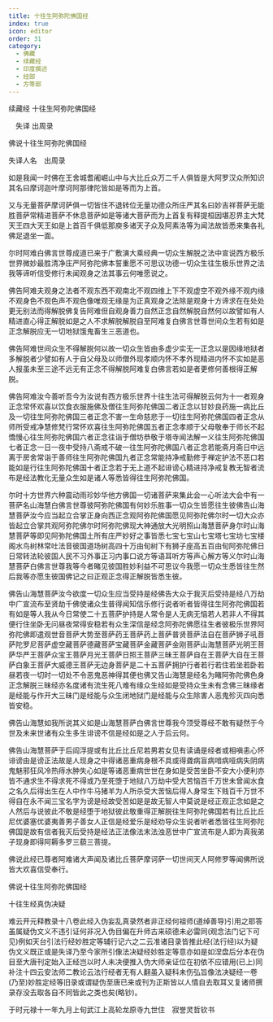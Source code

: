 ```yaml
---
title: 十往生阿弥陀佛国经
index: true
icon: editor
order: 31
category:
  - 佛藏
  - 续藏经
  - 印度撰述
  - 经部
  - 方等部
---
```


续藏经 十往生阿弥陀佛国经  

　失译 出周录  

佛说十往生阿弥陀佛国经  

失译人名　出周录  

如是我闻一时佛在王舍城耆阇崛山中与大比丘众万二千人俱皆是大阿罗汉众所知识其名曰摩诃迦叶摩诃阿那律陀皆如是等而为上首。  

又与无量菩萨摩诃萨俱一切皆住不退转位无量功德众所庄严其名曰妙吉祥菩萨无能胜菩萨常精进菩萨不休息菩萨如是等诸大菩萨而为上首复有释提桓因堪忍界主大梵天王四大天王如是上首百千俱低那庾多诸天子众及阿素洛等为闻法故皆悉来集各礼佛足退坐一面。  

尔时阿难白佛言世尊成道已来于广敷演大乘经典一切众生解脱之法中宣说西方极乐世界微妙最胜清净庄严阿弥陀佛本誓重愿不可思议功德一切众生往生极乐世界之法我等谛听信受修行未闻观身之法其事云何唯愿说之。  

佛告阿难夫观身之法者不观东西不观南北不观四维上下不观虚空不观外缘不观内缘不观身色不观色声不观色像唯观无缘是为正真观身之法除是观身十方谛求在在处处更无别法而得解脱佛复告阿难但自观身善力自然正念自然解脱自然何以故譬如有人精进直心得正解脱如是之人不求解脱解脱自至阿难复白佛言世尊世间众生若有如是正念解脱应无一切地狱饿鬼畜生三恶道也。  

佛告阿难世间众生不得解脱何以故一切众生皆由多虚少实无一正念以是因缘地狱者多解脱者少譬如有人于自父母及以师僧外现孝顺内怀不孝外现精进内怀不实如是恶人报虽未至三途不远无有正念不得解脱阿难复白佛言若如是者更修何善根得正解脱。  

佛告阿难汝今善听吾今为汝说有西方极乐世界十往生法可得解脱云何为十一者观身正念常怀欢喜以饮食衣服施佛及僧往生阿弥陀佛国二者正念以甘妙良药施一病比丘及一切往生阿弥陀佛国三者正念不害一生命慈悲于一切往生阿弥陀佛国四者正念从师所受戒净慧修梵行常怀欢喜往生阿弥陀佛国五者正念孝顺于父母敬奉于师长不起憍慢心往生阿弥陀佛国六者正念往诣于僧坊恭敬于塔寺闻法解一义往生阿弥陀佛国七者正念一日一夜中受持八斋戒不破一往生阿弥陀佛国八者正念若能斋月斋日中远离于房舍常诣于善师往生阿弥陀佛国九者正念常能持净戒勤修于禅定护法不恶口若能如是行往生阿弥陀佛国十者正念若于无上道不起诽谤心精进持净戒复教无智者流布是经法教化无量众生如是诸人等悉皆得往生阿弥陀佛国。  

尔时十方世界六种震动雨珍妙华他方佛国一切诸菩萨来集此会一心听法大会中有一菩萨名山海慧白佛言世尊彼阿弥陀佛国有何妙乐胜事一切众生皆愿往生彼佛告山海慧菩萨汝今应当起立合掌正身向西正念观阿弥陀佛国愿见阿弥陀佛尔时一切大众亦皆起立合掌共观阿弥陀佛尔时阿弥陀佛现大神通放大光明照山海慧菩萨身尔时山海慧菩萨等即见阿弥陀佛国土所有庄严妙好之事皆悉七宝七宝山七宝塔七宝坊七宝楼阁水鸟树林常吐法音彼国道场树高四十万由旬树下有狮子座高五百由旬阿弥陀佛日日常转法轮彼国人民不习外事正习内事口说方等语耳听方等声心解方等义尔时山海慧菩萨白佛言世尊我等今者睹见彼国胜妙利益不可思议今我愿一切众生悉皆往生然后我等亦愿生彼国佛记之曰正观正念得正解脱皆悉生彼。  

佛告山海慧菩萨汝今欲度一切众生应当受持是经佛告大众于我灭后受持是经八万劫中广宣流布至贤劫千佛使诸众生普得闻知信乐修行说者听者皆得往生阿弥陀佛国若有如是等人我从今日常使二十五菩萨护持是人常令是人无病无恼若人若非人不得其便行住坐卧无问昼夜常得安稳若有众生深信是经念阿弥陀佛愿往生者彼极乐世界阿弥陀佛即遣观世音菩萨大势至菩萨药王菩萨药上菩萨普贤菩萨法自在菩萨狮子吼菩萨陀罗尼菩萨虚空藏菩萨德藏菩萨宝藏菩萨金藏菩萨金刚菩萨山海慧菩萨光明王菩萨华严王菩萨众宝王菩萨月光王菩萨日照王菩萨三昧王菩萨自在王菩萨大自在王菩萨白象王菩萨大威德王菩萨无边身菩萨是二十五菩萨拥护行者若行若住若坐若卧若昼若夜一切时一切处不令恶鬼恶神得其便也佛又告山海慧是经名为睹阿弥陀佛色身正念解脱三昧经亦名度诸有流生死八难有缘众生经如是受持众生未有念佛三昧缘者是经能与作开大三昧门是经能与众生闭地狱门是经能与众生除害人恶鬼殄灭四向悉皆安稳。  

佛告山海慧如我所说其义如是山海慧菩萨白佛言世尊我今顶受尊经不敢有疑然于今世及未来世诸有众生多生诽谤不信是经如是之人于后云何。  

佛告山海慧菩萨于后阎浮提或有比丘比丘尼若男若女见有读诵是经者或相嗔恚心怀诽谤由是谤正法故是人现身之中得诸恶重病身根不具或得聋病盲病喑病哑病失阴病鬼魅邪狂风冷热痔水肿失心如是等诸恶重病世世在身如是受苦坐卧不安大小便利亦皆不通求生不得求死不得或乃至死堕于地狱八万劫中受大苦恼百千万世未曾闻水食之名久后得出生在人中作牛马猪羊为人所杀受大苦恼后得人身常生下贱百千万世不得自在永不闻三宝名字为谤是经故受苦如是是故无智人中莫说是经正观正念如是之人然后与说彼此不敬是经堕于地狱彼此敬重得正解脱往生阿弥陀佛国若有比丘比丘尼优婆塞优婆夷善男子善女人正信是经爱乐是经劝导众生说者听者悉皆往生阿弥陀佛国是故有信者我灭后受持是经法正法像法末法浊恶世中广宣流布是人即为真我弟子现身即得阿耨多罗三藐三菩提。  

佛说此经已尊者阿难诸大声闻及诸比丘菩萨摩诃萨一切世间天人阿修罗等闻佛所说皆大欢喜信受奉行。  

佛说十往生阿弥陀佛国经  

十往生经真伪决疑  

难云开元释教录十八卷此经入伪妄乱真录然者非正经何祖师(道绰善导)引用之耶答虽属疑伪文义不违引证何非况入伪目偏在升师古来硕德未必雷同(观念法门记下可见)例如天台引法行经妙胜定等辅行记六之二云准诸目录皆推此经(法行经)以为疑伪文义既正或是失译乃至今家所引像法决疑经妙胜定等意亦如是如涅盘后分本在伪目至大唐刊定始入正经岂以时人未决便推入伪大师亲证位在初依不应错用(已上)同补注十四云安法师二教论云法行经者无有人翻虽入疑科未伤弘旨像法决疑经一卷(乃至)妙胜定经等旧录或谓疑伪至唐已来或刊为正斯皆以人情自去取耳又复诸师撰录存没去取各自不同皆此之类也矣(略钞)。  

于时元禄十一年九月上旬武江上高轮龙原寺九世住　寂誉灵哲钦书  
